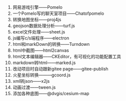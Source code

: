 1. 网易游戏引擎——Pomelo
2. 一个Pomelo写的聊天室项目——Chatofpomelo
4. 转换地图坐标——proj4js
5. geojson数据处理分析——turf.js
6. excel文件处理——sheet.js
7. js编写c/s端程序——electron
8. html和markDown的转换——Turndown
9. html中截图——html2canvas
10. html文本编辑器——CKEditor，有可视化的功能配置工具
11. markdown转html——marked.js
12. 改动项目时自动跟新gitee page——gitee-publish
13. 火星坐标转换———gcoord.js
14. xml转json——x2js
15. 动画过渡——tween.js
16. 添加各种底图——@dvgis/cesium-map
